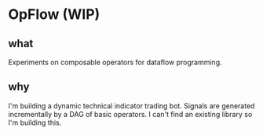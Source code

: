 # OpFlow (WIP)

## what

Experiments on composable operators for dataflow programming.

## why

I'm building a dynamic technical indicator trading bot. Signals are generated incrementally
by a DAG of basic operators. I can't find an existing library so I'm building this.
